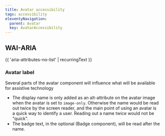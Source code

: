 ```yaml
---
title: Avatar accessibility
tags: accessibility
eleventyNavigation:
  parent: Avatar
  key: AvatarAccessibility
---
```


<section> 

## WAI-ARIA

{{ 'aria-attributes-no-list' | recurringText }}

### Avatar label
Several parts of the avatar component will influence what will be available for assistive technology

  - The display name is only added as an alt-attribute on the avatar image when the avatar is set to `image-only`. Otherwise the name would be read out twice by the screen reader, and the main point of using an avatar is a quick way to identify a user. Reading out a name twice would not be "quick".
  - The badge text, in the optional (Badge component), will be read after the name.

</section>
